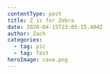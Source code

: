 ```yaml
---
contentType: post
title: Z is for Zebra
date: 2020-04-15T23:05:15.404Z
author: Zach
categories:
  - tag: pic
  - tag: Test
heroImage: cave.png
---
```

